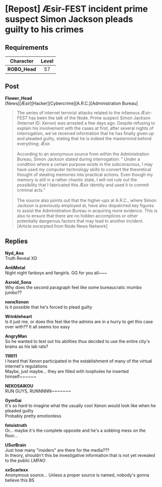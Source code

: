 # [Repost] Æsir-FEST incident prime suspect Simon Jackson pleads guilty to his crimes
## Requirements
|  Character  |Level|
|-------------|:---:|
|**ROBO_Head**| 57  |

## Post
**Flower_Head**<br>
[News][Æsir][Hacker][Cybercrime][A.R.C.][Administration Bureau]<br>
> The series of internet terrorist attacks related to the infamous Æsir-FEST has been the talk of the Node. Prime suspect Simon Jackson (Internet ID: Xenon) was arrested a few days ago. Despite refusing to explain his involvement with the cases at first, after several nights of interrogation, we've received information that he has finally given up and pleaded guilty, stating that he is indeed the mastermind behind everything: Æsir.<br>
> <br>
> According to an anonymous source from within the Administration Bureau, Simon Jackson stated during interrogation: " Under a condition where a certain purpose exists in the subconscious, I may have used my computer technology skills to convert the theoretical thought of stealing memories into practical actions. Even though my memory is still in a rather chaotic state, I will not rule out the possibility that I fabricated this Æsir identity and used it to commit criminal acts."<br>
> <br>
> The source also points out that the higher-ups at A.R.C., where Simon Jackson is previously employed at, have also dispatched key figures to assist the Administration Bureau in acquiring more evidence. This is also to ensure that there are no hidden accomplices or other potentially dangerous factors that may lead to another incident.<br>
[Article excerpted from Node News Network]
## Replies
**Nyd_Ans**<br>
Truth Reveal XD

**AntiMetal**<br>
Night night fanboys and fangirls. GG for you all~~~

**Axroid_Sona**<br>
Why does the second paragraph feel like some bureaucratic mumbo jumbo??

**noneXenon**<br>
Is it possible that he's forced to plead guilty

**Wrinkleheart**<br>
Is it just me, or does this feel like the admins are in a hurry to get this case over with?? It all seems too easy

**AngryMan**<br>
So he wanted to test out his abilities thus decided to use the entire city's brains as his lab rats?

**11IIll11**<br>
I heard that Xenon participated in the establishment of many of the virtual internet's regulations<br>
Maybe, just maybe... they are filled with loopholes he inserted himself~~~~~~

**NEKOSAIKOU**<br>
RUN GUYS, RUNNNNN~~~~~~~

**GymGai**<br>
It's so hard to imagine what the usually cool Xenon would look like when he pleaded guilty<br>
Probably pretty emotionless

**fotoistruth**<br>
Or... maybe it's the complete opposite and he's a sobbing mess on the floor...

**USurBrain**<br>
Just how many "insiders" are there for the media???<br>
In theory, shouldn't this be investigative information that is not yet revealed to the public LMFAO

**xxScarlexx**<br>
Anonymous source... Unless a proper source is named, nobody's gonna believe this BS

